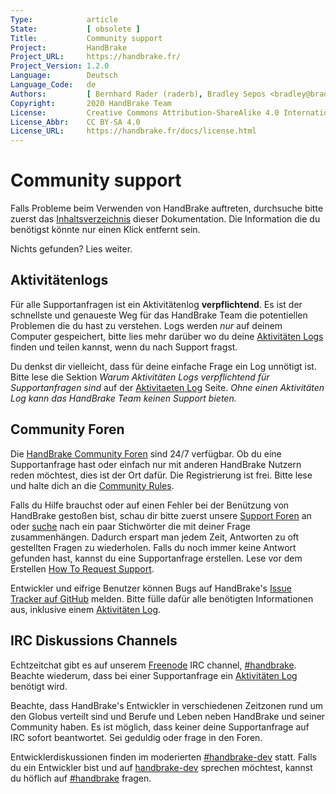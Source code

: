 ```yaml
---
Type:            article
State:           [ obsolete ]
Title:           Community support
Project:         HandBrake
Project_URL:     https://handbrake.fr/
Project_Version: 1.2.0
Language:        Deutsch
Language_Code:   de
Authors:         [ Bernhard Rader (raderb), Bradley Sepos <bradley@bradleysepos.com> (BradleyS) ]
Copyright:       2020 HandBrake Team
License:         Creative Commons Attribution-ShareAlike 4.0 International
License_Abbr:    CC BY-SA 4.0
License_URL:     https://handbrake.fr/docs/license.html
---
```


Community support
=================

Falls Probleme beim Verwenden von HandBrake auftreten, durchsuche bitte zuerst das [Inhaltsverzeichnis](../table-of-contents.html) dieser Dokumentation. Die Information die du benötigst könnte nur einen Klick entfernt sein.

Nichts gefunden? Lies weiter.

## Aktivitätenlogs

Für alle Supportanfragen ist ein Aktivitätenlog **verpflichtend**. Es ist der schnellste und genaueste Weg für das HandBrake Team die potentiellen Problemen die du hast zu verstehen. Logs werden *nur* auf deinem Computer gespeichert, bitte lies mehr darüber wo du deine [Aktivitäten Logs](activity-log.html) finden und teilen kannst, wenn du nach Support fragst.

Du denkst dir vielleicht, dass für deine einfache Frage ein Log unnötigt ist. Bitte lese die Sektion *Warum Aktivitäten Logs verpflichtend für Supportanfragen sind* auf der [Aktivitaeten Log](activity-log.html) Seite. *Ohne einen Aktivitäten Log kann das HandBrake Team keinen Support bieten.*

## Community Foren

Die [HandBrake Community Foren](https://forum.handbrake.fr/) sind 24/7 verfügbar. Ob du eine Supportanfrage hast oder einfach nur mit anderen HandBrake Nutzern reden möchtest, dies ist der Ort dafür. Die Registrierung ist frei. Bitte lese und halte dich an die [Community Rules](https://forum.handbrake.fr/viewtopic.php?f=6&t=6702).

Falls du Hilfe brauchst oder auf einen Fehler bei der Benützung von HandBrake gestoßen bist, schau dir bitte zuerst unsere [Support Foren](https://forum.handbrake.fr/viewforum.php?f=16) an oder [suche](https://forum.handbrake.fr/search.php) nach ein paar Stichwörter die mit deiner Frage zusammenhängen. Dadurch erspart man jedem Zeit, Antworten zu oft gestellten Fragen zu wiederholen. Falls du noch immer keine Antwort gefunden hast, kannst du eine Supportanfrage erstellen. Lese vor dem Erstellen [How To Request Support](https://forum.handbrake.fr/viewtopic.php?f=6&t=31236).

Entwickler und eifrige Benutzer können Bugs auf HandBrake's [Issue Tracker auf GitHub](https://github.com/HandBrake/HandBrake/issues) melden. Bitte fülle dafür alle benötigten Informationen aus, inklusive einem [Aktivitäten Log](aktivitaeten-log.html).

## IRC Diskussions Channels

Echtzeitchat gibt es auf unserem [Freenode](http://freenode.net/irc_servers.shtml) IRC channel, [#handbrake](irc://irc.freenode.net/#handbrake). Beachte wiederum, dass bei einer Supportanfrage ein [Aktivitäten Log](activity-log.html) benötigt wird.

Beachte, dass HandBrake's Entwickler in verschiedenen Zeitzonen rund um den Globus verteilt sind und Berufe und Leben neben HandBrake und seiner Community haben. Es ist möglich, dass keiner deine Supportanfrage auf IRC sofort beantwortet. Sei geduldig oder frage in den Foren.

Entwicklerdiskussionen finden im moderierten [#handbrake-dev](irc://irc.freenode.net/#handbrake-dev) statt. Falls du ein Entwickler bist und auf [handbrake-dev](irc://irc.freenode.net/#handbrake-dev) sprechen möchtest, kannst du höflich auf [#handbrake](irc://irc.freenode.net/#handbrake) fragen.
